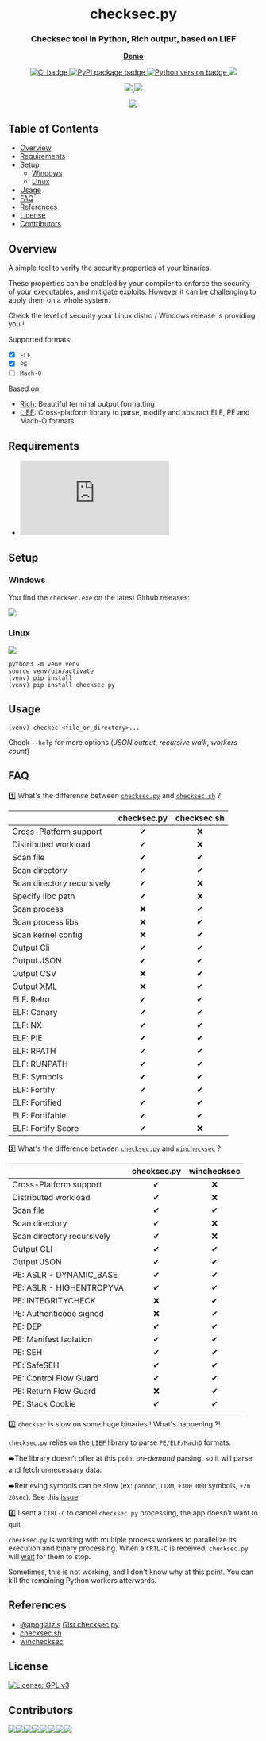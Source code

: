 <h1 align="center">
  <br>checksec.py</br>
</h1>

<h3 align="center">
Checksec tool in Python, Rich output, based on LIEF
</h3>

<p align="center">
  <strong>
  <a href="https://asciinema.org/a/363216">
    Demo
  </a>
  </strong>
</p>

<p align="center">
  <a href="https://github.com/Wenzel/checksec.py/actions?query=workflow%3ACI">
    <img src="https://github.com/Wenzel/checksec.py/workflows/CI/badge.svg" alt="CI badge"/>
  </a>
  <a href="https://pypi.org/project/checksec.py/">
    <img src="https://img.shields.io/pypi/v/checksec.py?color=blue" alt="PyPI package badge"/>
  </a>
  <a href="https://pypi.org/project/checksec.py/">
    <img src="https://img.shields.io/pypi/pyversions/checksec.py" alt="Python version badge"/>
  </a>
  <a href="https://gitter.im/checksec-py/community?utm_source=share-link&utm_medium=link&utm_campaign=share-link">
    <img src="https://badges.gitter.im/checksec-py/community.svg" />
  </a>
</p>
<p align="center">
  <a href="">
    <img src="https://img.shields.io/pypi/dm/checksec.py?color=blue&label=PyPI%20downloads&style=flat-square" />
  </a>
  <a href="https://github.com/Wenzel/checksec.py/releases">
    <img src="https://img.shields.io/github/downloads/Wenzel/checksec.py/total?color=blue&label=Github%20downloads&style=flat-square" />
  </a>
</p>

<p align="center">
  <a href="https://asciinema.org/a/363216">
    <img src="https://user-images.githubusercontent.com/964610/94983280-9d007c80-0541-11eb-8462-3da5b7bce35b.png" />
  </a>
</p>

## Table of Contents

- [Overview](#overview)
- [Requirements](#requirements)
- [Setup](#setup)
    - [Windows](#windows)
    - [Linux](#linux)
- [Usage](#usage)
- [FAQ](#faq)
- [References](#references)
- [License](#license)
- [Contributors](#contributors)

## Overview

A simple tool to verify the security properties of your binaries.

These properties can be enabled by your compiler to enforce the security of your executables, and mitigate exploits.
However it can be challenging to apply them on a whole system.

Check the level of security your Linux distro / Windows release is providing you !

Supported formats:

- [x] `ELF`
- [x] `PE`
- [ ] `Mach-O`

Based on:
- [Rich](https://github.com/willmcgugan/rich): Beautiful terminal output formatting
- [LIEF](https://github.com/lief-project/LIEF): Cross-platform library to parse, modify and abstract ELF, PE and Mach-O formats

## Requirements

- ![](https://img.shields.io/pypi/pyversions/checksec.py)

## Setup

### Windows

You find the `checksec.exe` on the latest Github releases: 

<a href="https://github.com/Wenzel/checksec.py/releases/latest">
  <img src="https://img.shields.io/badge/Windows%20release-download-blue?style=for-the-badge"/>
</a>

### Linux

<a href="https://pypi.org/project/checksec.py/">
  <img src="https://img.shields.io/pypi/v/checksec.py?color=blue&label=PyPI%20package&style=for-the-badge" />
</a>

~~~
python3 -m venv venv
source venv/bin/activate
(venv) pip install
(venv) pip install checksec.py
~~~

## Usage

~~~
(venv) checkec <file_or_directory>...
~~~

Check `--help` for more options (_JSON output_, _recursive walk_, _workers count_)

## FAQ

1️⃣ What's the difference between [`checksec.py`](https://github.com/Wenzel/checksec.py) and [`checksec.sh`](https://github.com/slimm609/checksec.sh) ?

|                            | checksec.py | checksec.sh |
|----------------------------|:-----------:|:-----------:|
| Cross-Platform support      |     ✔       |     ❌      |
| Distributed workload        |     ✔       |     ❌      |
| Scan file                  |      ✔      |      ✔      |
| Scan directory             |      ✔      |      ✔      |
| Scan directory recursively |      ✔      |      ❌     |
| Specify libc path          |      ✔      |      ❌     |
| Scan process               |      ❌     |     ✔       |
| Scan process libs          |      ❌     |     ✔       |
| Scan kernel config         |      ❌     |     ✔       |
| Output Cli                 |      ✔      |      ✔      |
| Output JSON                |      ✔      |      ✔      |
| Output CSV                 |      ❌     |     ✔       |
| Output XML                 |      ❌     |     ✔       |
| ELF: Relro                 |     ✔       |     ✔       |
| ELF: Canary                |      ✔      |      ✔      |
| ELF: NX                    |      ✔      |      ✔      |
| ELF: PIE                   |      ✔      |      ✔      |
| ELF: RPATH                 |      ✔      |      ✔      |
| ELF: RUNPATH               |      ✔      |      ✔      |
| ELF: Symbols               |      ✔      |      ✔      |
| ELF: Fortify               |      ✔      |      ✔      |
| ELF: Fortified             |      ✔      |      ✔      |
| ELF: Fortifable            |      ✔      |      ✔      |
| ELF: Fortify Score         |      ✔      |      ❌       |


2️⃣ What's the difference between [`checksec.py`](https://github.com/Wenzel/checksec.py) and [`winchecksec`](https://github.com/trailofbits/winchecksec) ?

|                             | checksec.py | winchecksec |
|-----------------------------|:-----------:|:-----------:|
| Cross-Platform support      |     ✔       |     ❌      |
| Distributed workload        |     ✔       |     ❌       |
| Scan file                   |     ✔       |     ✔       |
| Scan directory              |     ✔       |     ❌      |
| Scan directory recursively  |     ✔       |     ❌      |
| Output CLI                  |     ✔       |    ✔        |
| Output JSON                 |     ✔       |    ✔        |
| PE: ASLR - DYNAMIC_BASE     |     ✔       |    ✔        |
| PE: ASLR - HIGHENTROPYVA    |     ✔       |    ✔        |
| PE: INTEGRITYCHECK          |     ❌       |    ✔        |
| PE: Authenticode signed     |     ❌      |    ✔        |
| PE: DEP                     |     ✔       |   ✔         |
| PE: Manifest Isolation      |     ✔       |    ✔        |
| PE: SEH                     |     ✔       |    ✔        |
| PE: SafeSEH                 |     ✔       |    ✔        |
| PE: Control Flow Guard      |     ✔       |    ✔        |
| PE: Return Flow Guard       |     ❌      |      ✔      |
| PE: Stack Cookie            |     ✔       |      ✔      |

3️⃣ `checksec` is slow on some huge binaries ! What's happening ?!

`checksec.py` relies on the [`LIEF`](https://github.com/lief-project/LIEF) library to parse `PE/ELF/MachO` formats.

➡️The library doesn't offer at this point _on-demand_ parsing, so it will parse and fetch unnecessary data.

➡️Retrieving symbols can be slow (ex: `pandoc`, `118M`, `+300 000` symbols, `+2m 20sec`). See this [issue](https://github.com/Wenzel/checksec.py/issues/52)

4️⃣ I sent a `CTRL-C` to cancel `checksec.py` processing, the app doesn't want to quit

`checksec.py` is working with multiple process workers to parallelize its execution and binary processing.
When a `CRTL-C` is received, `checksec.py` will [wait](https://docs.python.org/3/library/concurrent.futures.html#concurrent.futures.Executor.shutdown) for them to stop.

Sometimes, this is not working, and I don't know why at this point.
You can kill the remaining Python workers afterwards.

## References

- [@apogiatzis](https://github.com/apogiatzis) [Gist checksec.py](https://gist.github.com/apogiatzis/fb617cd118a9882749b5cb167dae0c5d)
- [checksec.sh](https://github.com/slimm609/checksec.sh)
- [winchecksec](https://github.com/trailofbits/winchecksec)

## License

[![License: GPL v3](https://img.shields.io/badge/License-GPLv3-blue.svg)](https://www.gnu.org/licenses/gpl-3.0)

## Contributors

[![](https://sourcerer.io/fame/Wenzel/Wenzel/checksec.py/images/0)](https://sourcerer.io/fame/Wenzel/Wenzel/checksec.py/links/0)[![](https://sourcerer.io/fame/Wenzel/Wenzel/checksec.py/images/1)](https://sourcerer.io/fame/Wenzel/Wenzel/checksec.py/links/1)[![](https://sourcerer.io/fame/Wenzel/Wenzel/checksec.py/images/2)](https://sourcerer.io/fame/Wenzel/Wenzel/checksec.py/links/2)[![](https://sourcerer.io/fame/Wenzel/Wenzel/checksec.py/images/3)](https://sourcerer.io/fame/Wenzel/Wenzel/checksec.py/links/3)[![](https://sourcerer.io/fame/Wenzel/Wenzel/checksec.py/images/4)](https://sourcerer.io/fame/Wenzel/Wenzel/checksec.py/links/4)[![](https://sourcerer.io/fame/Wenzel/Wenzel/checksec.py/images/5)](https://sourcerer.io/fame/Wenzel/Wenzel/checksec.py/links/5)[![](https://sourcerer.io/fame/Wenzel/Wenzel/checksec.py/images/6)](https://sourcerer.io/fame/Wenzel/Wenzel/checksec.py/links/6)[![](https://sourcerer.io/fame/Wenzel/Wenzel/checksec.py/images/7)](https://sourcerer.io/fame/Wenzel/Wenzel/checksec.py/links/7)

